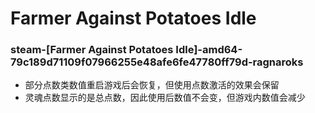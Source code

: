 # Farmer Against Potatoes Idle

### steam-[Farmer Against Potatoes Idle]-amd64-79c189d71109f07966255e48afe6fe47780ff79d-ragnaroks
- 部分点数类数值重启游戏后会恢复，但使用点数激活的效果会保留
- 灵魂点数显示的是总点数，因此使用后数值不会变，但游戏内数值会减少